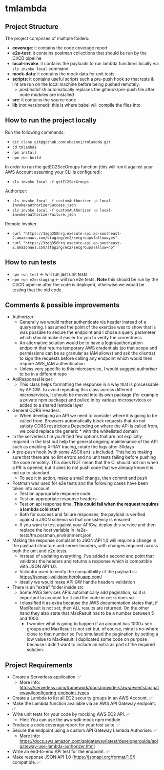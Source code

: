 # tmlambda  
  
## Project Structure
The project comprises of multiple folders:

 - **coverage**: it contains the code coverage report
 - **e2e-test**: it contains postman collections that should be run by the CI/CD pipeline 
 - **local-invoke**: it contains the payloads to run lambda functions locally via `sls invoke local` command
 - **mock-data**: it contains the mock data for unit tests
 - **scripts**: it contains useful scripts such a pre-push hook so that tests & lint are run on the local machine before being pushed remotely.
	 - *postinstall.sh* automatically replaces the githook/pre-push file after node modules are installed
 - **src**: it contains the source code
 - **lib** (not versioned): this is where babel will compile the files into

## How to run the project locally 
Run the following commands:

 - `git clone git@github.com:ebaioni/tmlambda.git`
 - `cd tmlambda`
 - `npm install`
 - `npm run build`

In order to run the  getEC2SecGroups function (this will run it against your AWS Account assuming your CLI is configured):

 - `sls invoke local -f getEC2SecGroups`

Authorizer:

 - `sls invoke local -f customAuthorizer -p local-invoke/authorizerSuccess.json`
 - `sls invoke local -f customAuthorizer -p local-invoke/authorizerFailure.json`

Remote Invoker

 - `curl "https://3zgq358hrg.execute-api.ap-southeast-2.amazonaws.com/staging/ec2/secgroups?allow=yes"`
 - `curl "https://3zgq358hrg.execute-api.ap-southeast-2.amazonaws.com/staging/ec2/secgroups?allow=no"`

## How to run tests
- `npm run test` <- will run jest unit tests
- `npm run e2e:staging` <- will run e2e tests. **Note** this should be run by the CI/CD pipeline after the code is deployed, otherwise we would be testing that the old code.

## Comments & possible improvements
- Authorizer: 
    - Generally we would rather authenticate via header instead of a querystring. I assumed the point of the exercise was to show that is was possible to secure the endpoint and I chose a query parameter which should make it easier for you to verify the correctness
    - An alternative solution would be to have a login/authorization endpoint that returns temporary AWS credentials (so that scope and permissions can be as granular as IAM allows) and ask the client(s) to sign the requests before calling any endpoint which would then require AWS_IAM authentication 
    - Unless very specific to this microservice, I would suggest authoriser to be in a different repo
- ApiResponseHelper:
    - This class helps formatting the response in a way that is processable by APIGW. To avoid repeating this class across different microservices, it should be moved into its own package (for example a private npm package) and pulled in by various microservices or added to a shared lambda layer
- General CORS Headers:
    - When developing an API we need to consider where it is going to be called from. Browsers automatically block requests that do not satisfy CORS restrictions 
    Depending on where the API is called from, we could replace the generic * with the whitelisted domain
- In the serverless file you'll find few options that are not explicitly required in the test but help the general ongoing maintenance of the API such as enabling X-RAY tracing, rotate the logs after 30days  
- A pre-push hook (with some ASCII art) is included. This helps making sure that there are no lint errors and no unit tests failing before pushing the code remotely. This does NOT mean that the CI should not run when a PR is opened, but it aims to not push code that we already know it is not up to standard
    - To see it in action, make a small change, then commit and push
- Postman was used for e2e tests and the following cases have been taken into account
    - Test on appropriate response code
    - Test on appropriate response headers
    - Test on api response time. **This could fail when the request requires a lambda cold start**
    - Both for success and failure responses, the payload is verified against a JSON schema so that consistency is ensured
    - If you want to test against your APIGw, deploy this service and then replace the host variable in ./e2e-tests/tm.postman_environment.json
- Making the response complaint to JSON:API 1.0 will require a change in the payload structure and server headers, with changes required across both the unit and e2e tests. 
    - Instead of updating everything, I've added a second end point that validates the headers and returns a response which is compatible with JSON API 1.0.
    - Validator used to verify the compatibility of the payload is: https://jsonapi-validator.herokuapp.com/
    - Ideally we would make API GW handle headers validation
- There is an "extra" folder inside src
    - Some AWS Services APIs automatically add pagination, so it is important to account for it and the code in `extra` does so
    - I classified it as extra because the AWS documentation states that, if MaxResult is not set, then ALL results are returned. On the other hand they also state that MaxResult has to be a number between 5 and 1000.
        - I wonder what is going to happen if an account has 1000+ sec groups and MaxResult is not set but, of course, mine is no-where close to that number so I've simulated the pagination by setting a low value to MaxResult. I duplicated some code on purpose because I didn't want to include an extra as part of the required solution.


## Project Requirements
- Create a Serverless application. ✅
    - More info: https://serverless.com/framework/docs/providers/aws/events/apigateway#configuring-endpoint-types
- Create a Lambda to list all EC2 security groups in an AWS Account. ✅
- Make the Lambda function available via an AWS API Gateway endpoint. ✅
- Write unit tests for your code by mocking AWS EC2 API. ✅
    - Hint: You can use the aws-sdk-mock npm module
- Produce a code coverage report for your test suite. ✅
- Secure the endpoint using a custom API Gateway Lambda Authoriser. ✅
    - More info: https://docs.aws.amazon.com/apigateway/latest/developerguide/apigateway-use-lambda-authorizer.html
- Write an end-to-end API test for the endpoint. ✅
- Make response JSON:API 1.0 (https://jsonapi.org/format/1.0/) compatible. ✅

